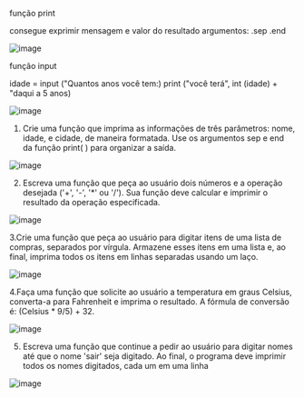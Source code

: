 função print 

consegue exprimir mensagem e valor do resultado
argumentos: 
.sep 
.end


![image](https://github.com/user-attachments/assets/1178f187-8c17-4ac2-8a5d-d2f12cca13c5)

função input

idade = input ("Quantos anos você tem:)
print ("você terá", int (idade) + "daqui a 5 anos)

![image](https://github.com/user-attachments/assets/77cab75d-ed8c-4919-a813-6dbcb5458a17)


1. Crie uma função que imprima as informações de três parâmetros: 
nome, idade, e cidade, de maneira formatada. Use os argumentos sep
e end da função print( ) para organizar a saída.

![image](https://github.com/user-attachments/assets/47ef0682-fe2b-48b1-a677-0bcfa01d6c9d)

2. Escreva uma função que peça ao usuário dois números e a operação 
desejada ('+', '-', '*' ou '/'). Sua função deve calcular e imprimir o 
resultado da operação especificada.

![image](https://github.com/user-attachments/assets/96461aa9-020c-4e01-a361-44a8a591851b)

3.Crie uma função que peça ao usuário para digitar itens de uma lista 
de compras, separados por vírgula. Armazene esses itens em uma lista 
e, ao final, imprima todos os itens em linhas separadas usando um 
laço.

![image](https://github.com/user-attachments/assets/60c7104b-0fff-4a9a-a28f-1a8b4c426558)

4.Faça uma função que solicite ao usuário a temperatura em graus 
Celsius, converta-a para Fahrenheit e imprima o resultado. A fórmula 
de conversão é: (Celsius * 9/5) + 32.

![image](https://github.com/user-attachments/assets/ecb224bd-e716-4bd9-b839-b43e82ad1f0a)

5. Escreva uma função que continue a pedir ao usuário para digitar 
nomes até que o nome 'sair' seja digitado. Ao final, o programa deve 
imprimir todos os nomes digitados, cada um em uma linha

![image](https://github.com/user-attachments/assets/d3e28895-6f4b-4750-9cae-612d3b226e2f)
